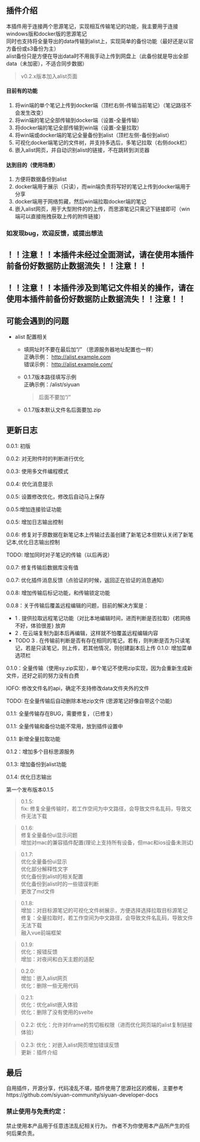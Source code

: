 ## 插件介绍

本插件用于连接两个思源笔记，实现相互传输笔记的功能，我主要用于连接windows版和docker版的思源笔记   
同时也支持将全量导出的data传输到alist上，实现简单的备份功能（最好还是以官方备份或s3备份为主）   
alist备份只是方便在导出data时不用我手动上传到网盘上（此备份就是导出全部data（未加密），不适合同步数据）

> v0.2.x版本加入alist页面

#### 目前有的功能  
1. 将win端的单个笔记上传到docker端（顶栏右侧-传输当前笔记）（笔记路径不会发生改变）
2. 将win端的笔记全部传输到docker端（设置-全量传输）
3. 将docker端的笔记全部传输到win端（设置-全量拉取）
4. 将win端或docker端的笔记全量备份到alist（顶栏左侧-备份到alist）
5. 可视化docker端笔记的文件树，并支持多选后，多笔记拉取（右侧dock栏）
6. 嵌入alist网页，并自动识别alist的链接，不在跳转到浏览器  

#### 达到目的（使用场景）
1. 方便将数据备份到alist
2. docker端用于展示（只读），而win端负责将写好的笔记上传到docker端用于分享
3. docker端用于网络剪藏，然后win端拉取docker端的笔记
4. 嵌入alist网页，用于大型附件的的上传，而思源笔记只需记下链接即可（win端可以直接拖拽获取上传的附件链接）


### 如发现bug，欢迎反馈，或提出想法

## ！！注意！！本插件未经过全面测试，请在使用本插件前备份好数据防止数据流失！！注意！！

## ！！注意！！本插件涉及到笔记文件相关的操作，请在使用本插件前备份好数据防止数据流失！！注意！！

## 可能会遇到的问题

- alist 配置相关
  - 填网址时不要在最后加“/” （思源服务器地址配置也一样）  
   正确示例： 
   http://alist.example.com  
  错误示例：
   http://alist.example.com/

   - 0.1.7版本路径填写示例  
    正确示例：/alist/siyuan
      > 后面不要加“/”
   - 0.1.7版本默认文件名后面要加.zip


## 更新日志 
 0.0.1: 初版

 0.0.2: 对无附件时的判断进行优化

 0.0.3: 使用多文件编程模式

 0.0.4: 优化消息提示

 0.0.5: 设置修改优化，修改后自动马上保存

 0.0.5:增加连接验证功能

 0.0.5: 增加日志输出控制

 0.0.6: 修复对于原数据在新笔记本上传输过去虽创建了新笔记本但默认关闭了新笔记本,优化日志输出控制

 TODO: 增加同时对子笔记的传输（以后再说）

 0.0.7: 修复传输后数据库没有值

 0.0.7: 优化插件消息反馈（点验证的时候，返回正在验证的消息通知）

 0.0.8: 增加传输后标记功能，和传输锁定功能 

 0.0.8：关于传输后覆盖远程编辑的问题，目前的解决方案是：
- 1 . 提供拉取远程笔记功能（对比本地编辑时间，进而判断是否拉取）{若网络不好，体验很差} 放弃
- 2 . 在云端复制为副本后再编辑，这样就不怕覆盖远程编辑内容
- TODO 3 . 在传输前判断是否有存在相同的笔记，若有，则判断是否为只读笔记，若是只读笔记，则上传，若其他情况，则创建副本后上传
 0.1.0: 增加菜单选项栏 

 0.1.0：全量传输（使用sy.zip实现），单个笔记不使用zip实现，因为会重新生成新文件，还好之前的努力没有白费

 IOFO: 修改文件名的api，确定不支持修改data文件夹外的文件 

 TODO: 在全量传输后自动删除本地zip文件 (思源笔记好像自带这个功能)

 0.1.1: 全量传输存在BUG，需要修复，（已修复） 

 0.1.1: 全量传输和备份功能不常用，放到插件设置中

 0.1.1: 新增全量拉取功能

 0.1.2：增加多个目标思源服务

 0.1.3: 增加备份到alist功能

 0.1.4: 优化日志输出

第一个发布版本0.1.5
 > 0.1.5:  
  fix: 修复全量传输时，若工作空间为中文路径，会导致文件名乱码，导致文件无法下载

 > 0.1.6:  
 修复全量备份ui显示问题  
 增加对mac的兼容插件配置(理论上支持所有设备，但mac和ios设备未测试) 

 > 0.1.7:  
 优化全量备份ui显示  
 优化部分解释性文字  
 优化备份到alist的相关配置  
 优化备份到alist时的一些错误判断  
 更改了md文件

 > 0.1.8:  
 增加：对目标源笔记的可视化文件树展示，方便选择选择拉取目标源笔记  
 修复：全量拉取时，若工作空间为中文路径，会导致文件名乱码，导致文件无法下载  
 融入vue前端框架

> 0.1.9:  
 优化：报错反馈  
 增加：对夜间和白天主题的适配

> 0.2.0:  
 增加：嵌入alist网页  
 优化：删除一些无用代码  

> 0.2.1:  
 优化：优化alist嵌入体验  
 优化：删除了没有使用的svelte

> 0.2.2:
 优化：允许对iframe的剪切板权限（进而优化网页端的alist复制链接体验）

> 0.2.3:
 优化：对嵌入alist网页增加错误反馈  
 更新：插件介绍

## 最后
自用插件，开源分享，代码凌乱不堪，插件使用了思源社区的模板，主要参考https://github.com/siyuan-community/siyuan-developer-docs


### 禁止使用与免责约定：
禁止使用本产品用于任意违法乱纪相关行为。
作者不为你使用本产品所产生的任何后果负责。